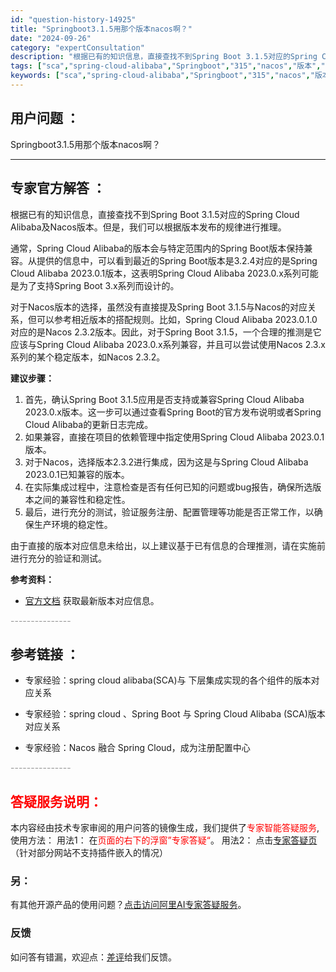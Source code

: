 ```yaml
---
id: "question-history-14925"
title: "Springboot3.1.5用那个版本nacos啊？"
date: "2024-09-26"
category: "expertConsultation"
description: "根据已有的知识信息，直接查找不到Spring Boot 3.1.5对应的Spring Cloud Alibaba及Nacos版本。但是，我们可以根据版本发布的规律进行推理。通常，Spring Cloud Alibaba的版本会与特定范围内的Spring Boot版本保持兼容。从提供的信息中，可以看到"
tags: ["sca","spring-cloud-alibaba","Springboot","315","nacos","版本","选用"]
keywords: ["sca","spring-cloud-alibaba","Springboot","315","nacos","版本","选用"]
---
```


## 用户问题 ： 
 Springboot3.1.5用那个版本nacos啊？  

---------------
## 专家官方解答 ：

根据已有的知识信息，直接查找不到Spring Boot 3.1.5对应的Spring Cloud Alibaba及Nacos版本。但是，我们可以根据版本发布的规律进行推理。

通常，Spring Cloud Alibaba的版本会与特定范围内的Spring Boot版本保持兼容。从提供的信息中，可以看到最近的Spring Boot版本是3.2.4对应的是Spring Cloud Alibaba 2023.0.1版本，这表明Spring Cloud Alibaba 2023.0.x系列可能是为了支持Spring Boot 3.x系列而设计的。

对于Nacos版本的选择，虽然没有直接提及Spring Boot 3.1.5与Nacos的对应关系，但可以参考相近版本的搭配规则。比如，Spring Cloud Alibaba 2023.0.1.0对应的是Nacos 2.3.2版本。因此，对于Spring Boot 3.1.5，一个合理的推测是它应该与Spring Cloud Alibaba 2023.0.x系列兼容，并且可以尝试使用Nacos 2.3.x系列的某个稳定版本，如Nacos 2.3.2。

**建议步骤：**
1. 首先，确认Spring Boot 3.1.5应用是否支持或兼容Spring Cloud Alibaba 2023.0.x版本。这一步可以通过查看Spring Boot的官方发布说明或者Spring Cloud Alibaba的更新日志完成。
2. 如果兼容，直接在项目的依赖管理中指定使用Spring Cloud Alibaba 2023.0.1版本。
3. 对于Nacos，选择版本2.3.2进行集成，因为这是与Spring Cloud Alibaba 2023.0.1已知兼容的版本。
4. 在实际集成过程中，注意检查是否有任何已知的问题或bug报告，确保所选版本之间的兼容性和稳定性。
5. 最后，进行充分的测试，验证服务注册、配置管理等功能是否正常工作，以确保生产环境的稳定性。

由于直接的版本对应信息未给出，以上建议基于已有信息的合理推测，请在实施前进行充分的验证和测试。

**参考资料：**
- [官方文档](https://sca.aliyun.com/docs/2023/overview/version-explain/) 获取最新版本对应信息。


<font color="#949494">---------------</font> 


## 参考链接 ：

* 专家经验：spring cloud alibaba(SCA)与 下层集成实现的各个组件的版本对应关系 
 
 * 专家经验：spring cloud 、Spring Boot 与 Spring Cloud Alibaba (SCA)版本对应关系 
 
 * 专家经验：Nacos 融合 Spring Cloud，成为注册配置中心 


 <font color="#949494">---------------</font> 
 


## <font color="#FF0000">答疑服务说明：</font> 

本内容经由技术专家审阅的用户问答的镜像生成，我们提供了<font color="#FF0000">专家智能答疑服务</font>,使用方法：
用法1： 在<font color="#FF0000">页面的右下的浮窗”专家答疑“</font>。
用法2： 点击[专家答疑页](https://answer.opensource.alibaba.com/docs/intro)（针对部分网站不支持插件嵌入的情况）
### 另：


有其他开源产品的使用问题？[点击访问阿里AI专家答疑服务](https://answer.opensource.alibaba.com/docs/intro)。
### 反馈
如问答有错漏，欢迎点：[差评](https://ai.nacos.io/user/feedbackByEnhancerGradePOJOID?enhancerGradePOJOId=14926)给我们反馈。
